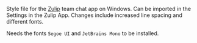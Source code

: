 Style file for the [Zulip](https://zulip.com/) team chat app on Windows.
Can be imported in the Settings in the Zulip App.
Changes include increased line spacing and different fonts.

Needs the fonts `Segoe UI` and `JetBrains Mono` to be installed.

